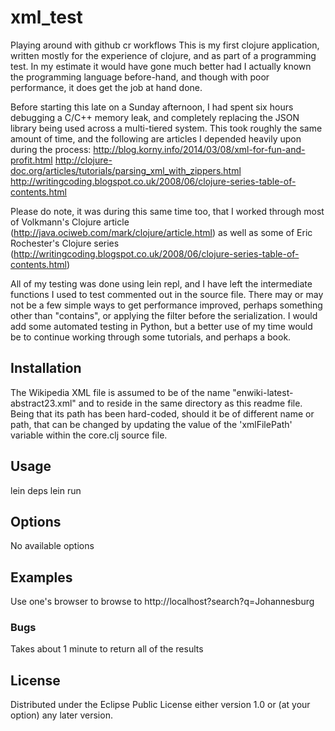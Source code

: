 # xml_test

  Playing around with github cr workflows
This is my first clojure application, written mostly for the experience of clojure, 
and as part of a programming test. In my estimate it would have gone much better had 
I actually known the programming language before-hand, and though with poor performance, 
it does get the job at hand done. 

Before starting this late on a Sunday afternoon, I had spent six hours debugging a C/C++
memory leak, and completely replacing the JSON library being used across a multi-tiered system.
This took roughly the same amount of time, and the following are articles I depended heavily upon
during the process:
 http://blog.korny.info/2014/03/08/xml-for-fun-and-profit.html
 http://clojure-doc.org/articles/tutorials/parsing_xml_with_zippers.html
 http://writingcoding.blogspot.co.uk/2008/06/clojure-series-table-of-contents.html

Please do note, it was during this same time too, that I worked through most of Volkmann's Clojure
article (http://java.ociweb.com/mark/clojure/article.html) as well as some of Eric Rochester's Clojure 
series (http://writingcoding.blogspot.co.uk/2008/06/clojure-series-table-of-contents.html)

All of my testing was done using lein repl, and I have left the intermediate functions I used to test
commented out in the source file. There may or may not be a few simple ways to get performance improved, 
perhaps something other than "contains", or applying the filter before the serialization. I would add some
automated testing in Python, but a better use of my time would be to continue working through some tutorials,
and perhaps a book.

## Installation

The Wikipedia XML file is assumed to be of the name "enwiki-latest-abstract23.xml" and to reside in the 
same directory as this readme file. Being that its path has been hard-coded, should it be of different name
or path, that can be changed by updating the value of the 'xmlFilePath' variable within the core.clj source file.

## Usage

lein deps
lein run

## Options

No available options

## Examples

Use one's browser to browse to http://localhost?search?q=Johannesburg

### Bugs

Takes about 1 minute to return all of the results

## License

Distributed under the Eclipse Public License either version 1.0 or (at
your option) any later version.
